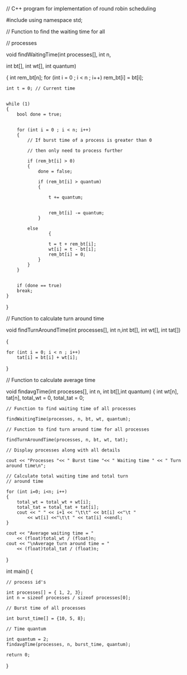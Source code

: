 // C++ program for implementation of round robin scheduling


#include<iostream>
using namespace std;

// Function to find the waiting time for all

// processes

void findWaitingTime(int processes[], int n,

int bt[], int wt[], int quantum)

{
	int rem_bt[n];
	for (int i = 0 ; i < n ; i++)
		rem_bt[i] = bt[i];

	int t = 0; // Current time

	
	while (1)
	{
		bool done = true;

		
		for (int i = 0 ; i < n; i++)
		{
			// If burst time of a process is greater than 0
			
			// then only need to process further
			
			if (rem_bt[i] > 0)
			{
				done = false; 

				if (rem_bt[i] > quantum)
				{
					
					t += quantum;

					
					rem_bt[i] -= quantum;
				}

			else
					{
					
					t = t + rem_bt[i];
					wt[i] = t - bt[i];
					rem_bt[i] = 0;
				}
			}
		}


		if (done == true)
		break;
	}
}

// Function to calculate turn around time

void findTurnAroundTime(int processes[], int n,int bt[], int wt[], int tat[])

{

	for (int i = 0; i < n ; i++)
		tat[i] = bt[i] + wt[i];
}

// Function to calculate average time

void findavgTime(int processes[], int n, int bt[],int quantum)
{
	int wt[n], tat[n], total_wt = 0, total_tat = 0;

	// Function to find waiting time of all processes
	
	findWaitingTime(processes, n, bt, wt, quantum);

	// Function to find turn around time for all processes
	
	findTurnAroundTime(processes, n, bt, wt, tat);

	// Display processes along with all details
	
	cout << "Processes "<< " Burst time "<< " Waiting time " << " Turn around time\n";

	// Calculate total waiting time and total turn
	// around time
	
	for (int i=0; i<n; i++)
	{
		total_wt = total_wt + wt[i];
		total_tat = total_tat + tat[i];
		cout << " " << i+1 << "\t\t" << bt[i] <<"\t "
			<< wt[i] <<"\t\t " << tat[i] <<endl;
	}

	cout << "Average waiting time = "
		<< (float)total_wt / (float)n;
	cout << "\nAverage turn around time = "
		<< (float)total_tat / (float)n;
}

int main()
{

	// process id's
	
	int processes[] = { 1, 2, 3};
	int n = sizeof processes / sizeof processes[0];

	// Burst time of all processes
	
	int burst_time[] = {10, 5, 8};

	// Time quantum
	
	int quantum = 2;
	findavgTime(processes, n, burst_time, quantum);

	return 0;
}
